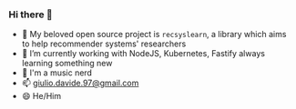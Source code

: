 ### Hi there 👋

- 🔭 My beloved open source project is `recsyslearn`, a library which aims to help recommender systems' researchers
- 🌱 I’m currently working with NodeJS, Kubernetes, Fastify always learning something new
- 🎵 I'm a music nerd
- 📫 giulio.davide.97@gmail.com
- 😄 He/Him
